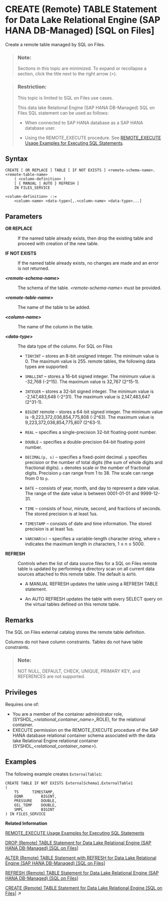 <!-- loio24e694b566814ad285cb32fe3e5d3928 -->

# CREATE \(Remote\) TABLE Statement for Data Lake Relational Engine \(SAP HANA DB-Managed\) \[SQL on Files\]

Create a remote table managed by SQL on Files.



> ### Note:  
> Sections in this topic are minimized. To expand or recollapse a section, click the title next to the right arrow \(*\>*\).



> ### Restriction:  
> This topic is limited to SQL on Files use cases.
> 
> This data lake Relational Engine \(SAP HANA DB-Managed\) SQL on Files SQL statement can be used as follows:
> 
> -   When connected to SAP HANA database as a SAP HANA database user.
> 
> -   Using the REMOTE\_EXECUTE procedure. See [REMOTE\_EXECUTE Usage Examples for Executing SQL Statements](../030-sql-statements/remote-execute-usage-examples-for-executing-sql-statements-fd99ac0.md).



## Syntax

```
CREATE [ OR REPLACE ] TABLE [ IF NOT EXISTS ] <remote-schema-name>.<remote-table-name>
    ( <column-definition> ) 
    [ { MANUAL | AUTO } REFRESH ]
    IN FILES_SERVICE

<column-definition> ::=
    <column-name> <data-type>[,.<column-name> <data-type>...]

```



## Parameters


<dl>
<dt><b>

OR REPLACE

</b></dt>
<dd>

If the named table already exists, then drop the existing table and proceed with creation of the new table.



</dd><dt><b>

IF NOT EXISTS

</b></dt>
<dd>

If the named table already exists, no changes are made and an error is not returned.



</dd><dt><b>

*<remote-schema-name\>*

</b></dt>
<dd>

The schema of the table. *<remote-schema-name\>* must be provided.



</dd><dt><b>

*<remote-table-name\>*

</b></dt>
<dd>

The name of the table to be added.



</dd><dt><b>

*<column-name\>*

</b></dt>
<dd>

The name of the column in the table.



</dd><dt><b>

*<data-type\>*

</b></dt>
<dd>

The data type of the column. For SQL on Files

-   `TINYINT` – stores an 8-bit unsigned integer. The minimum value is 0. The maximum value is 255. remote tables, the following data types are supported:

-   `SMALLINT` – stores a 16-bit signed integer. The minimum value is -32,768 \(-2^15\). The maximum value is 32,767 \(2^15-1\).

-   `INTEGER` – stores a 32-bit signed integer. The minimum value is -2,147,483,648 \(-2^31\). The maximum value is 2,147,483,647 \(2^31-1\).

-   `BIGINT` remote – stores a 64-bit signed integer. The minimum value is -9,223,372,036,854,775,808 \(-2^63\). The maximum value is 9,223,372,036,854,775,807 \(2^63-1\).

-   `REAL` – specifies a single-precision 32-bit floating-point number.

-   `DOUBLE` – specifies a double-precision 64-bit floating-point number.

-   `DECIMAL(p, s)` – specifies a fixed-point decimal. `p` specifies precision or the number of total digits \(the sum of whole digits and fractional digits\). `s` denotes scale or the number of fractional digits. Precision `p` can range from 1 to 38. The scale can range from 0 to `p`.

-   `DATE` – consists of year, month, and day to represent a date value. The range of the date value is between 0001-01-01 and 9999-12-31.

-   `TIME` – consists of hour, minute, second, and fractions of seconds. The stored precision is at least 1us.

-   `TIMESTAMP` – consists of date and time information. The stored precision is at least 1us.

-   `VARCHAR(n)` – specifies a variable-length character string, where `n` indicates the maximum length in characters, 1 ≤ n ≤ 5000.




</dd><dt><b>

REFRESH

</b></dt>
<dd>

Controls when the list of data source files for a SQL on Files remote table is updated by performing a directory scan on all current data sources attached to this remote table. The default is `AUTO`.

-   A MANUAL REFRESH updates the table using a REFRESH TABLE statement.

-   An AUTO REFRESH updates the table with every SELECT query on the virtual tables defined on this remote table.




</dd>
</dl>



## Remarks

The SQL on Files external catalog stores the remote table definition.

Columns do not have column constraints. Tables do not have table constraints.

> ### Note:  
> NOT NULL, DEFAULT, CHECK, UNIQUE, PRIMARY KEY, and REFERENCES are not supported.



<a name="loio24e694b566814ad285cb32fe3e5d3928__section_qmw_nnb_nqb"/>

## Privileges

Requires one of:

-   You are a member of the container administrator role, \(SYSHDL\_*<relational\_container\_name\>*\_ROLE\), for the relational container.
-   EXECUTE permission on the REMOTE\_EXECUTE procedure of the SAP HANA database relational container schema associated with the data lake Relational Engine relational container \(SYSHDL\_*<relational\_container\_name\>*\).



## Examples

The following example creates `ExternalTable1`:

```
CREATE TABLE IF NOT EXISTS ExternalSchema1.ExternalTable1 
(
	TS 		TIMESTAMP,
	EQNR 		BIGINT,
	PRESSURE 	DOUBLE,
	OIL_TEMP 	DOUBLE,
	SMPL 		BIGINT 
) IN FILES_SERVICE
```

**Related Information**  


[REMOTE\_EXECUTE Usage Examples for Executing SQL Statements](../030-sql-statements/remote-execute-usage-examples-for-executing-sql-statements-fd99ac0.md "Execute a data lake Relational Engine SQL statement by embedding the statement in the REMOTE_EXECUTE procedure.")

[DROP \(Remote\) TABLE Statement for Data Lake Relational Engine \(SAP HANA DB-Managed\) \[SQL on Files\]](drop-remote-table-statement-for-data-lake-relational-engine-sap-hana-db-managed-sql-on-fi-ca1e55d.md "Drop a remote table from a SQL on Files external catalog.")

[ALTER \(Remote\) TABLE Statement with REFRESH for Data Lake Relational Engine \(SAP HANA DB-Managed\) \[SQL on Files\]](alter-remote-table-statement-with-refresh-for-data-lake-relational-engine-sap-hana-db-man-ff7b384.md "Alter the refresh mode of a table.")

[REFRESH \(Remote\) TABLE Statement for Data Lake Relational Engine \(SAP HANA DB-Managed\) \[SQL on Files\]](refresh-remote-table-statement-for-data-lake-relational-engine-sap-hana-db-managed-sql-on-054b150.md "Update the current list of data source files for a SQL on Files remote table by performing a directory scan on all current data sources attached to this remote table.")

[CREATE (Remote) TABLE Statement for Data Lake Relational Engine [SQL on Files]](https://help.sap.com/viewer/19b3964099384f178ad08f2d348232a9/2023_1_QRC/en-US/beffc07c515540088d372197c9eee191.html "Create a remote table managed by SQL on Files.") :arrow_upper_right:

